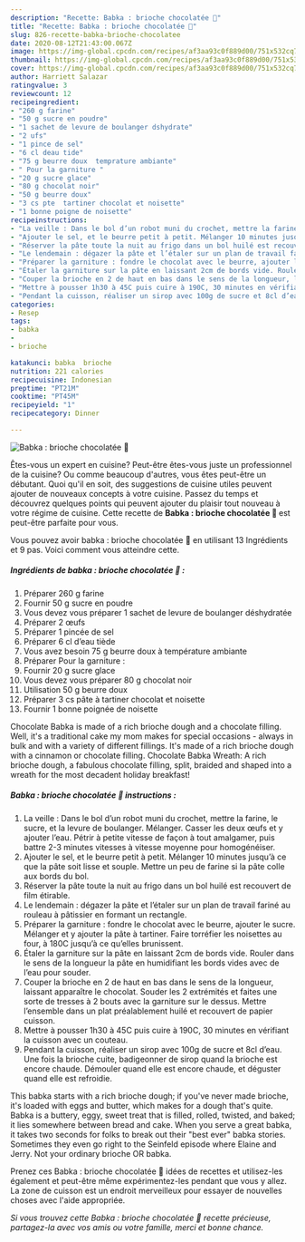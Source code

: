 ```yaml
---
description: "Recette: Babka : brioche chocolatée 🌺"
title: "Recette: Babka : brioche chocolatée 🌺"
slug: 826-recette-babka-brioche-chocolatee
date: 2020-08-12T21:43:00.067Z
image: https://img-global.cpcdn.com/recipes/af3aa93c0f889d00/751x532cq70/babka-brioche-chocolatee-🌺-photo-principale-de-la-recette.jpg
thumbnail: https://img-global.cpcdn.com/recipes/af3aa93c0f889d00/751x532cq70/babka-brioche-chocolatee-🌺-photo-principale-de-la-recette.jpg
cover: https://img-global.cpcdn.com/recipes/af3aa93c0f889d00/751x532cq70/babka-brioche-chocolatee-🌺-photo-principale-de-la-recette.jpg
author: Harriett Salazar
ratingvalue: 3
reviewcount: 12
recipeingredient:
- "260 g farine"
- "50 g sucre en poudre"
- "1 sachet de levure de boulanger dshydrate"
- "2 ufs"
- "1 pince de sel"
- "6 cl deau tide"
- "75 g beurre doux  temprature ambiante"
- " Pour la garniture "
- "20 g sucre glace"
- "80 g chocolat noir"
- "50 g beurre doux"
- "3 cs pte  tartiner chocolat et noisette"
- "1 bonne poigne de noisette"
recipeinstructions:
- "La veille : Dans le bol d’un robot muni du crochet, mettre la farine, le sucre, et la levure de boulanger. Mélanger. Casser les deux œufs et y ajouter l’eau. Pétrir à petite vitesse de façon à tout amalgamer, puis battre 2-3 minutes vitesses à vitesse moyenne pour homogénéiser."
- "Ajouter le sel, et le beurre petit à petit. Mélanger 10 minutes jusqu’à ce que la pâte soit lisse et souple. Mettre un peu de farine si la pâte colle aux bords du bol."
- "Réserver la pâte toute la nuit au frigo dans un bol huilé est recouvert de film étirable."
- "Le lendemain : dégazer la pâte et l’étaler sur un plan de travail fariné au rouleau à pâtissier en formant un rectangle."
- "Préparer la garniture : fondre le chocolat avec le beurre, ajouter le sucre. Mélanger et y ajouter la pâte à tartiner. Faire torréfier les noisettes au four, à 180C jusqu’à ce qu’elles brunissent."
- "Étaler la garniture sur la pâte en laissant 2cm de bords vide. Rouler dans le sens de la longueur la pâte en humidifiant les bords vides avec de l’eau pour souder."
- "Couper la brioche en 2 de haut en bas dans le sens de la longueur, laissant apparaître le chocolat. Souder les 2 extrémités et faites une sorte de tresses à 2 bouts avec la garniture sur le dessus. Mettre l’ensemble dans un plat préalablement huilé et recouvert de papier cuisson."
- "Mettre à pousser 1h30 à 45C puis cuire à 190C, 30 minutes en vérifiant la cuisson avec un couteau."
- "Pendant la cuisson, réaliser un sirop avec 100g de sucre et 8cl d’eau. Une fois la brioche cuite, badigeonner de sirop quand la brioche est encore chaude. Démouler quand elle est encore chaude, et déguster quand elle est refroidie."
categories:
- Resep
tags:
- babka
- 
- brioche

katakunci: babka  brioche 
nutrition: 221 calories
recipecuisine: Indonesian
preptime: "PT21M"
cooktime: "PT45M"
recipeyield: "1"
recipecategory: Dinner

---
```



![Babka : brioche chocolatée 🌺](https://img-global.cpcdn.com/recipes/af3aa93c0f889d00/751x532cq70/babka-brioche-chocolatee-🌺-photo-principale-de-la-recette.jpg)

Êtes-vous un expert en cuisine? Peut-être êtes-vous juste un professionnel de la cuisine? Ou comme beaucoup d'autres, vous êtes peut-être un débutant. Quoi qu'il en soit, des suggestions de cuisine utiles peuvent ajouter de nouveaux concepts à votre cuisine. Passez du temps et découvrez quelques points qui peuvent ajouter du plaisir tout nouveau à votre régime de cuisine. Cette recette de <strong> Babka : brioche chocolatée 🌺 </strong> est peut-être parfaite pour vous.

<!--inarticleads1-->

Vous pouvez avoir babka : brioche chocolatée 🌺 en utilisant 13 Ingrédients et 9 pas. Voici comment vous atteindre cette.

##### Ingrédients de babka : brioche chocolatée 🌺 :

1. Préparer 260 g farine
1. Fournir 50 g sucre en poudre
1. Vous devez vous préparer 1 sachet de levure de boulanger déshydratée
1. Préparer 2 œufs
1. Préparer 1 pincée de sel
1. Préparer 6 cl d’eau tiède
1. Vous avez besoin 75 g beurre doux à température ambiante
1. Préparer  Pour la garniture :
1. Fournir 20 g sucre glace
1. Vous devez vous préparer 80 g chocolat noir
1. Utilisation 50 g beurre doux
1. Préparer 3 cs pâte à tartiner chocolat et noisette
1. Fournir 1 bonne poignée de noisette


Chocolate Babka is made of a rich brioche dough and a chocolate filling. Well, it&#39;s a traditional cake my mom makes for special occasions - always in bulk and with a variety of different fillings. It&#39;s made of a rich brioche dough with a cinnamon or chocolate filling. Chocolate Babka Wreath: A rich brioche dough, a fabulous chocolate filling, split, braided and shaped into a wreath for the most decadent holiday breakfast! 

<!--inarticleads2-->

##### Babka : brioche chocolatée 🌺 instructions :

1. La veille : Dans le bol d’un robot muni du crochet, mettre la farine, le sucre, et la levure de boulanger. Mélanger. Casser les deux œufs et y ajouter l’eau. Pétrir à petite vitesse de façon à tout amalgamer, puis battre 2-3 minutes vitesses à vitesse moyenne pour homogénéiser.
1. Ajouter le sel, et le beurre petit à petit. Mélanger 10 minutes jusqu’à ce que la pâte soit lisse et souple. Mettre un peu de farine si la pâte colle aux bords du bol.
1. Réserver la pâte toute la nuit au frigo dans un bol huilé est recouvert de film étirable.
1. Le lendemain : dégazer la pâte et l’étaler sur un plan de travail fariné au rouleau à pâtissier en formant un rectangle.
1. Préparer la garniture : fondre le chocolat avec le beurre, ajouter le sucre. Mélanger et y ajouter la pâte à tartiner. Faire torréfier les noisettes au four, à 180C jusqu’à ce qu’elles brunissent.
1. Étaler la garniture sur la pâte en laissant 2cm de bords vide. Rouler dans le sens de la longueur la pâte en humidifiant les bords vides avec de l’eau pour souder.
1. Couper la brioche en 2 de haut en bas dans le sens de la longueur, laissant apparaître le chocolat. Souder les 2 extrémités et faites une sorte de tresses à 2 bouts avec la garniture sur le dessus. Mettre l’ensemble dans un plat préalablement huilé et recouvert de papier cuisson.
1. Mettre à pousser 1h30 à 45C puis cuire à 190C, 30 minutes en vérifiant la cuisson avec un couteau.
1. Pendant la cuisson, réaliser un sirop avec 100g de sucre et 8cl d’eau. Une fois la brioche cuite, badigeonner de sirop quand la brioche est encore chaude. Démouler quand elle est encore chaude, et déguster quand elle est refroidie.


This babka starts with a rich brioche dough; if you&#39;ve never made brioche, it&#39;s loaded with eggs and butter, which makes for a dough that&#39;s quite. Babka is a buttery, eggy, sweet treat that is filled, rolled, twisted, and baked; it lies somewhere between bread and cake. When you serve a great babka, it takes two seconds for folks to break out their &#34;best ever&#34; babka stories. Sometimes they even go right to the Seinfeld episode where Elaine and Jerry. Not your ordinary brioche OR babka. 

<!--inarticleads1-->

<p>
Prenez ces Babka : brioche chocolatée 🌺 idées de recettes et utilisez-les également et peut-être même expérimentez-les pendant que vous y allez. La zone de cuisson est un endroit merveilleux pour essayer de nouvelles choses avec l'aide appropriée.
</p>

<p>
<i>Si vous trouvez cette Babka : brioche chocolatée 🌺 recette précieuse, partagez-la avec vos amis ou votre famille, merci et bonne chance.</i>
</p>
